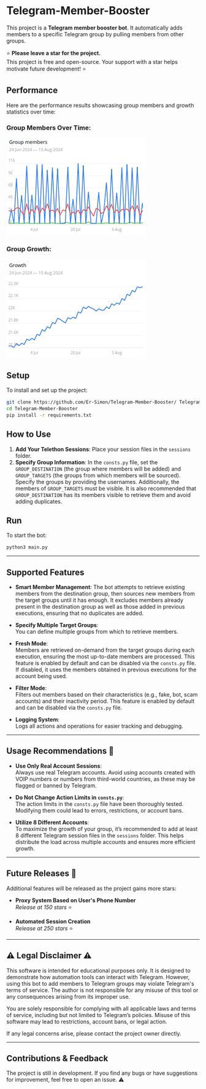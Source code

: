 # Telegram-Member-Booster

This project is a **Telegram member booster bot**. It automatically adds members to a specific Telegram group by pulling members from other groups.  

⭐ **Please leave a star for the project.**  
This project is free and open-source. Your support with a star helps motivate future development! ⭐  

## Performance

Here are the performance results showcasing group members and growth statistics over time:

### Group Members Over Time:
![Group Members](assets/group_members.png)

### Group Growth:
![Group Growth](assets/growth.png)

## Setup

To install and set up the project:

```bash
git clone https://github.com/Er-Simon/Telegram-Member-Booster/ Telegram-Member-Booster
cd Telegram-Member-Booster
pip install -r requirements.txt
```

## How to Use

1. **Add Your Telethon Sessions**: Place your session files in the `sessions` folder.
2. **Specify Group Information**: In the `consts.py` file, set the `GROUP_DESTINATION` (the group where members will be added) and `GROUP_TARGETS` (the groups from which members will be sourced). Specify the groups by providing the usernames. Additionally, the members of `GROUP_TARGETS` must be visible. It is also recommended that `GROUP_DESTINATION` has its members visible to retrieve them and avoid adding duplicates.

## Run

To start the bot:

```bash
python3 main.py
```

---

## Supported Features

- **Smart Member Management**:
  The bot attempts to retrieve existing members from the destination group, then sources new members from the target groups until it has enough.
  It excludes members already present in the destination group as well as those added in previous executions, ensuring that no duplicates are added.

- **Specify Multiple Target Groups**:  
  You can define multiple groups from which to retrieve members.

- **Fresh Mode**:  
  Members are retrieved on-demand from the target groups during each execution, ensuring the most up-to-date members are processed. This feature is enabled by default and can be disabled via the `consts.py` file. If disabled, it uses the members obtained in previous executions for the account being used.

- **Filter Mode**:  
  Filters out members based on their characteristics (e.g., fake, bot, scam accounts) and their inactivity period. This feature is enabled by default and can be disabled via the `consts.py` file.

- **Logging System**:  
  Logs all actions and operations for easier tracking and debugging.

---

## Usage Recommendations 📖

- **Use Only Real Account Sessions**:  
  Always use real Telegram accounts. Avoid using accounts created with VOIP numbers or numbers from third-world countries, as these may be flagged or banned by Telegram.

- **Do Not Change Action Limits in `consts.py`**:  
  The action limits in the `consts.py` file have been thoroughly tested. Modifying them could lead to errors, restrictions, or account bans.

- **Utilize 8 Different Accounts**:  
  To maximize the growth of your group, it’s recommended to add at least 8 different Telegram session files in the `sessions` folder. This helps distribute the load across multiple accounts and ensures more efficient growth. 

---

## Future Releases 🚀

Additional features will be released as the project gains more stars:

- **Proxy System Based on User's Phone Number**  
  *Release at 150 stars* ⭐

- **Automated Session Creation**  
  *Release at 250 stars* ⭐

---

## ⚠️ Legal Disclaimer ⚠️

This software is intended for educational purposes only. It is designed to demonstrate how automation tools can interact with Telegram. However, using this bot to add members to Telegram groups may violate Telegram's terms of service. The author is not responsible for any misuse of this tool or any consequences arising from its improper use.

You are solely responsible for complying with all applicable laws and terms of service, including but not limited to Telegram’s policies. Misuse of this software may lead to restrictions, account bans, or legal action.

If any legal concerns arise, please contact the project owner directly.

---

## Contributions & Feedback

The project is still in development. If you find any bugs or have suggestions for improvement, feel free to open an issue. ⚠️

